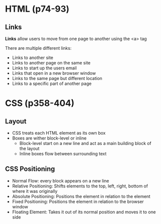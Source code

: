 # HTML (p74-93)
## Links
**Links** allow users to move from one page to another using the &lt;a&gt; tag

There are multiple different links:
* Links to another site
* Links to another page on the same site
* Links to start up the users email
* Links that open in a new browser window
* Links to the same page but different location
* Links to a specific part of another page

# CSS (p358-404)

## Layout
* CSS treats each HTML element as its own box
* Boxes are wither block-level or inline
  * Block-level start on a new line and act as a main building block of the layout
  * Inline boxes flow between surrounding text

## CSS Positioning
* Normal Flow: every block appears on a new line
* Relative Positioning: Shifts elements to the top, left, right, bottom of where it was originally
* Absolute Positioning: Positions the element in relation to the element
* Fixed Positioning: Positions the element in relation to the browser window
* Floating Element: Takes it out of its normal position and moves it to one side
